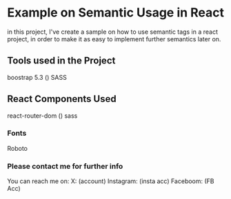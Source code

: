 # Example on Semantic Usage in React

in this project, I've create a sample on how to use semantic tags in a react project, in order to make it as easy to implement further semantics later on.

## Tools used in the Project

boostrap 5.3 ()
SASS

## React Components Used
react-router-dom ()
sass

### Fonts 
Roboto

### Please contact me for further info

You can reach me on: 
X: (account)
Instagram: (insta acc)
Faceboom: (FB Acc)